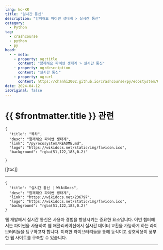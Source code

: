 ```yaml
---
lang: ko-KR
title: "실시간 통신"
description: "함께해요 파이썬 생태계 > 실시간 통신"
category:
  - Python
tag: 
  - crashcourse
  - python
  - py
head:
  - - meta:
    - property: og:title
      content: "함께해요 파이썬 생태계 > 실시간 통신"
    - property: og:description
      content: "실시간 통신"
    - property: og:url
      content: https://chanhi2002.github.io/crashcourse/py/ecostystem/05/rtc/
date: 2024-04-12
isOriginal: false
---
```


# {{ $frontmatter.title }} 관련

```component VPCard
{
  "title": "목차",
  "desc": "함께해요 파이썬 생태계",
  "link": "/py/ecosystem/README.md",
  "logo": "https://wikidocs.net/static/img/favicon.ico",
  "background": "rgba(51,122,183,0.2)"
  
}
```

[[toc]]

---

```component VPCard
{
  "title": "실시간 통신 | WikiDocs",
  "desc": "함께해요 파이썬 생태계",
  "link": "https://wikidocs.net/236797",
  "logo": "https://wikidocs.net/static/img/favicon.ico",
  "background": "rgba(51,122,183,0.2)"
}
```

웹 개발에서 실시간 통신은 사용자 경험을 향상시키는 중요한 요소입니다. 이번 챕터에서는 파이썬을 사용하여 웹 애플리케이션에서 실시간 데이터 교환을 가능하게 하는 라이브러리들을 탐구하고자 합니다. 이러한 라이브러리들을 통해 동적이고 상호작용이 풍부한 웹 사이트를 구축할 수 있습니다.

---
